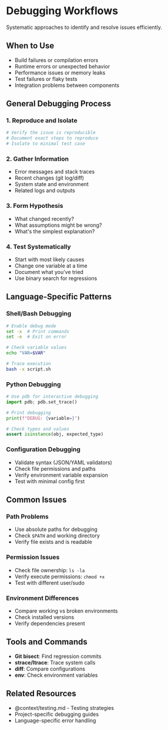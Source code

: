 # Debugging Workflows

Systematic approaches to identify and resolve issues efficiently.

## When to Use

- Build failures or compilation errors
- Runtime errors or unexpected behavior
- Performance issues or memory leaks
- Test failures or flaky tests
- Integration problems between components

## General Debugging Process

### 1. Reproduce and Isolate

```bash
# Verify the issue is reproducible
# Document exact steps to reproduce
# Isolate to minimal test case
```

### 2. Gather Information

- Error messages and stack traces
- Recent changes (git log/diff)
- System state and environment
- Related logs and outputs

### 3. Form Hypothesis

- What changed recently?
- What assumptions might be wrong?
- What's the simplest explanation?

### 4. Test Systematically

- Start with most likely causes
- Change one variable at a time
- Document what you've tried
- Use binary search for regressions

## Language-Specific Patterns

### Shell/Bash Debugging

```bash
# Enable debug mode
set -x  # Print commands
set -e  # Exit on error

# Check variable values
echo "VAR=$VAR"

# Trace execution
bash -x script.sh
```

### Python Debugging

```python
# Use pdb for interactive debugging
import pdb; pdb.set_trace()

# Print debugging
print(f"DEBUG: {variable=}")

# Check types and values
assert isinstance(obj, expected_type)
```

### Configuration Debugging

- Validate syntax (JSON/YAML validators)
- Check file permissions and paths
- Verify environment variable expansion
- Test with minimal config first

## Common Issues

### Path Problems

- Use absolute paths for debugging
- Check `$PATH` and working directory
- Verify file exists and is readable

### Permission Issues

- Check file ownership: `ls -la`
- Verify execute permissions: `chmod +x`
- Test with different user/sudo

### Environment Differences

- Compare working vs broken environments
- Check installed versions
- Verify dependencies present

## Tools and Commands

- **Git bisect**: Find regression commits
- **strace/ltrace**: Trace system calls
- **diff**: Compare configurations
- **env**: Check environment variables

## Related Resources

- @context/testing.md - Testing strategies
- Project-specific debugging guides
- Language-specific error handling

